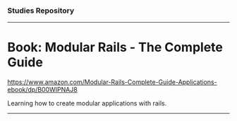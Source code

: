 ### Studies Repository

***

# Book: Modular Rails - The Complete Guide

https://www.amazon.com/Modular-Rails-Complete-Guide-Applications-ebook/dp/B00WIPNAJ8

Learning how to create modular applications with rails.

***
